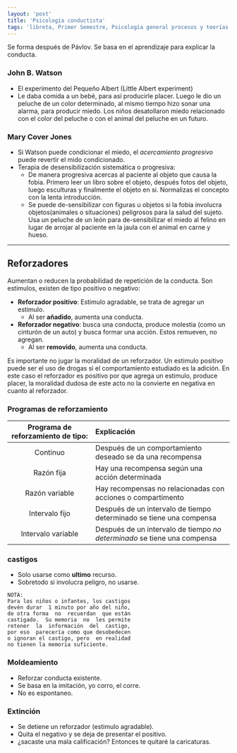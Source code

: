 ```yaml
---
layout: 'post'
title: 'Psicología conductista'
tags: 'libreta, Primer Semestre, Psicología general procesos y teorías'
---
```


Se forma después de Pávlov. Se basa en el aprendizaje para explicar la conducta.

### John B. Watson

* El experimento del Pequeño Albert (Little Albert experiment)
* Le daba comida a un bebé, para así producirle placer. Luego le dio un peluche de un color determinado, al mismo tiempo hizo sonar una alarma, para producir miedo. Los niños desatollaron miedo relacionado con el color del peluche o con el animal del peluche en un futuro. 

### Mary Cover Jones

* Si Watson puede condicionar el miedo, el *acercamiento progresivo* puede revertir el mido condicionado.
* Terapia de desensibilización sistemática o progresiva:
	* De manera progresiva acercas al paciente al objeto que causa la fobia. Primero leer un libro sobre el objeto, después fotos del objeto, luego esculturas y finalmente el objeto en si. Normalizas el concepto con la lenta introducción.  
	* Se puede de-sensibilizar con figuras u objetos si la fobia involucra objetos(animales o situaciones) peligrosos para la salud del sujeto. Usa un peluche de un león para de-sensibilizar el miedo al felino en lugar de arrojar al paciente en la jaula con el animal en carne y hueso.

---

## Reforzadores

Aumentan o reducen la probabilidad de repetición de la conducta. Son estímulos, existen de tipo positivo o negativo:

* **Reforzador positivo**: Estimulo agradable, se trata de agregar un estimulo.
	* Al ser **añadido**, aumenta una conducta.
* **Reforzador negativo**: busca una conducta, produce molestia (como un cinturón de un auto) y busca formar una acción. Estos remueven, no agregan.
	* Al ser **removido**, aumenta una conducta.

Es importante no jugar la moralidad de un reforzador. Un estimulo positivo puede ser el uso de drogas si el comportamiento estudiado es la adición. En este caso el reforzador es positivo por que agrega un estimulo, produce placer, la moralidad dudosa de este acto no la convierte en negativa en cuanto al reforzador.

### Programas de reforzamiento

| Programa de reforzamiento de tipo: | Explicación                                                              |
|:----------------------------------:|:-------------------------------------------------------------------------|
| Continuo                           | Después de un comportamiento deseado se da una recompensa                |
| Razón fija                         | Hay una recompensa según una acción determinada                          |
| Razón variable                     | Hay recompensas no relacionadas con acciones o compartimento             |
| Intervalo fijo                     | Después de un intervalo de tiempo determinado se tiene una compensa      |
| Intervalo variable                 | Después de un intervalo de tiempo *no determinado* se tiene una compensa |



### castigos

* Solo usarse como **ultimo** recurso.
* Sobretodo si involucra peligro, no usarse.

````
NOTA:
Para los niños o infantes, los castigos
devén durar  1 minuto por año del niño,
de otra forma  no  recuerdan  que están 
castigado.  Su memoria  no  les permite
retener  la  información  del  castigo, 
por eso  parecería como que desobedecen
o ignoran el castigo, pero  en realidad
no tienen la memoria suficiente.
````



### Moldeamiento

* Reforzar conducta existente.
* Se basa en la imitación, yo corro, el corre.
* No es espontaneo. 

### Extinción

* Se detiene un reforzador (estimulo agradable).
* Quita el negativo y se deja de presentar el positivo.
* ¿sacaste una mala calificación? Entonces te quitaré la caricaturas.






